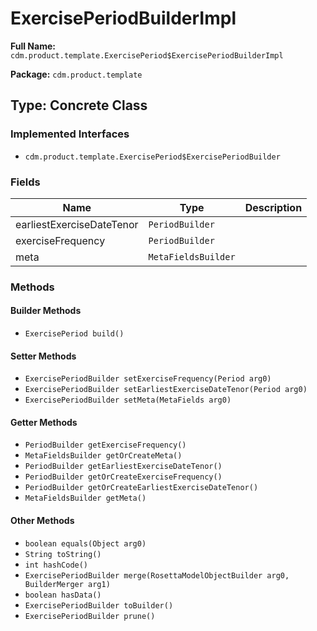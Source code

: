 # ExercisePeriodBuilderImpl

**Full Name:** `cdm.product.template.ExercisePeriod$ExercisePeriodBuilderImpl`

**Package:** `cdm.product.template`

## Type: Concrete Class

### Implemented Interfaces

- `cdm.product.template.ExercisePeriod$ExercisePeriodBuilder`

### Fields

| Name | Type | Description |
|------|------|-------------|
| earliestExerciseDateTenor | `PeriodBuilder` |  |
| exerciseFrequency | `PeriodBuilder` |  |
| meta | `MetaFieldsBuilder` |  |

### Methods

#### Builder Methods

- `ExercisePeriod build()`

#### Setter Methods

- `ExercisePeriodBuilder setExerciseFrequency(Period arg0)`
- `ExercisePeriodBuilder setEarliestExerciseDateTenor(Period arg0)`
- `ExercisePeriodBuilder setMeta(MetaFields arg0)`

#### Getter Methods

- `PeriodBuilder getExerciseFrequency()`
- `MetaFieldsBuilder getOrCreateMeta()`
- `PeriodBuilder getEarliestExerciseDateTenor()`
- `PeriodBuilder getOrCreateExerciseFrequency()`
- `PeriodBuilder getOrCreateEarliestExerciseDateTenor()`
- `MetaFieldsBuilder getMeta()`

#### Other Methods

- `boolean equals(Object arg0)`
- `String toString()`
- `int hashCode()`
- `ExercisePeriodBuilder merge(RosettaModelObjectBuilder arg0, BuilderMerger arg1)`
- `boolean hasData()`
- `ExercisePeriodBuilder toBuilder()`
- `ExercisePeriodBuilder prune()`


